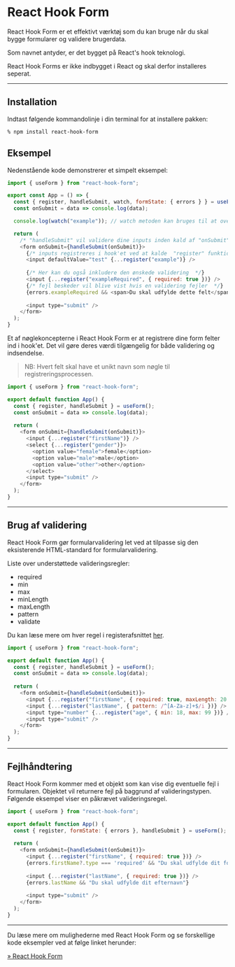# React Hook Form
React Hook Form er et effektivt værktøj som du kan bruge når du skal bygge formularer og validere brugerdata.

Som navnet antyder, er det bygget på React's hook teknologi.

React Hook Forms er ikke indbygget i React og skal derfor installeres seperat.
___
## Installation

Indtast følgende kommandolinje i din terminal for at installere pakken:
```
% npm install react-hook-form
```
## Eksempel
Nedenstående kode demonstrerer et simpelt eksempel:
```js
import { useForm } from "react-hook-form";

export const App = () => {
  const { register, handleSubmit, watch, formState: { errors } } = useForm();
  const onSubmit = data => console.log(data);

  console.log(watch("example")); // watch metoden kan bruges til at overvåge input values

  return (
    /* "handleSubmit" vil validere dine inputs inden kald af "onSubmit" */
    <form onSubmit={handleSubmit(onSubmit)}>
      {/* inputs registreres i hook'et ved at kalde  "register" funktionen */}
      <input defaultValue="test" {...register("example")} />
      
      {/* Her kan du også inkludere den ønskede validering  */}
      <input {...register("exampleRequired", { required: true })} />
      {/* fejl beskeder vil blive vist hvis en validering fejler  */}
      {errors.exampleRequired && <span>Du skal udfylde dette felt</span>}
      
      <input type="submit" />
    </form>
  );
}
```
Et af nøglekoncepterne i React Hook Form er at registrere dine form felter ind i hook'et. Det vil gøre deres værdi tilgængelig for både validering og indsendelse.

> NB: Hvert felt skal have et unikt navn som nøgle til registreringsprocessen.
```js
import { useForm } from "react-hook-form";

export default function App() {
  const { register, handleSubmit } = useForm();
  const onSubmit = data => console.log(data);
   
  return (
    <form onSubmit={handleSubmit(onSubmit)}>
      <input {...register("firstName")} />
      <select {...register("gender")}>
        <option value="female">female</option>
        <option value="male">male</option>
        <option value="other">other</option>
      </select>
      <input type="submit" />
    </form>
  );
}
```
___
## Brug af validering
React Hook Form gør formularvalidering let ved at tilpasse sig den eksisterende HTML-standard for formularvalidering.

Liste over understøttede valideringsregler:

* required
* min
* max
* minLength
* maxLength
* pattern
* validate

Du kan læse mere om hver regel i registerafsnittet [her](https://react-hook-form.com/api/useform/register).
```js
import { useForm } from "react-hook-form";

export default function App() {
  const { register, handleSubmit } = useForm();
  const onSubmit = data => console.log(data);
   
  return (
    <form onSubmit={handleSubmit(onSubmit)}>
      <input {...register("firstName", { required: true, maxLength: 20 })} />
      <input {...register("lastName", { pattern: /^[A-Za-z]+$/i })} />
      <input type="number" {...register("age", { min: 18, max: 99 })} />
      <input type="submit" />
    </form>
  );
}
```
___
## Fejlhåndtering
React Hook Form kommer med et objekt som kan vise dig eventuelle fejl i formularen. Objektet vil returnere fejl på baggrund af valideringstypen. Følgende eksempel viser en påkrævet valideringsregel.
```js
import { useForm } from "react-hook-form";

export default function App() {
  const { register, formState: { errors }, handleSubmit } = useForm();
  
  return (
    <form onSubmit={handleSubmit(onSubmit)}>
      <input {...register("firstName", { required: true })} />
      {errors.firstName?.type === 'required' && "Du skal udfylde dit fornavn"}
      
      <input {...register("lastName", { required: true })} />
      {errors.lastName && "Du skal udfylde dit efternavn"}
      
      <input type="submit" />
    </form>
  );
}
```
___
Du læse mere om mulighederne med React Hook Form og se forskellige kode eksempler ved at følge linket herunder:

[&raquo; React Hook Form](https://react-hook-form.com/)
